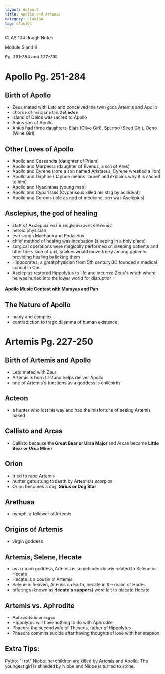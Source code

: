 ```yaml
---
layout: default
title: Apollo and Artemis
category: clas104
tag: clas104
---
```


CLAS 104 Rough Notes

Module 5 and 6

Pg. 251-284 and 227-250

# Apollo Pg. 251-284

## Birth of Apollo

- Zeus mated with Leto and conceived the twin gods Artemis and Apollo  
- chorus of maidens the **Deliades**
- island of Delos was sacred to Apollo  
- Anius son of Apollo
- Anius had three daughters, Elais (Olive Girl), Spermo (Seed Girl), Oeno (Wine Girl)

## Other Loves of Apollo
- Apollo and Cassandra (daughter of Priam)
- Apollo and Marpessa (daughter of Evenus, a son of Ares)
- Apollo and Cyrene (bore a son named Aristaeus, Cyrene wrestled a lion)
- Apollo and Daphne (Daphne means 'laurel' and explains why it is sacred to him)
- Apollo and Hyacinthus (young man)
- Apollo and Cyparissus (Cyparissus killed his stag by accident)
- Apollo and Coronis (role as god of medicine, son was Asclepius)

## Asclepius, the god of healing
- staff of Asclepius was a single serpent entwined
- heroic physician
- two songs Machaon and Podalirius
- chief method of healing was incubation (sleeping in a holy place)
- surgical operations were magically performed on sleeping patients and after the vision of god, snakes would move freely among patients providing healing by licking them
- Hippocrates, a great physician from 5th century BC founded a medical school in Cos
- Asclepius restored Hippolytus to life and incurred Zeus's wrath where he was hurled into the lower world for disruption

#### Apollo Music Contest with Marsyas and Pan

## The Nature of Apollo
- many and complex
- contradiction to tragic dilemma of human existence

# Artemis Pg. 227-250

## Birth of Artemis and Apollo
- Leto mated with Zeus
- Artemis is born first and helps deliver Apollo
- one of Artemis's functions as a goddess is childbirth

## Acteon
- a hunter who lost his way and had the misfortune of seeing Artemis naked

## Callisto and Arcas
- Callisto because the **Great Bear or Ursa Major** and Arcas became **Little Bear or Ursa Minor**

## Orion
- tried to rape Artemis
- hunter gets stung to death by Artemis's scorpion
- Orion becomes a dog, **Sirius or Dog Star**

## Arethusa
- nymph, a follower of Artemis

## Origins of Artemis
- virgin goddess

## Artemis, Selene, Hecate
- as a moon goddess, Artemis is sometimes closely related to Selene or Hecate
- Hecate is a cousin of Artemis
- Selene in heaven, Artemis on Earth, hecate in the realm of Hades
- offerings (known as **Hecate's suppers**)
 were left to placate Hecate

## Artemis vs. Aphrodite
- Aphrodite is enraged
- Hippolytus will have nothing to do with Aphrodite
- Phaedra the second wife of Theseus, father of Hippolytus
- Phaedra commits suicide after having thoughts of love with her stepson

## Extra Tips:
Pytho: "I rot"
Niobe: her children are killed by Artemis and Apollo. The youngest girl is shielded by Niobe and Niobe is turned to stone.
